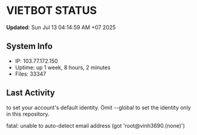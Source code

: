 # VIETBOT STATUS
**Updated**: Sun Jul 13 04:14:59 AM +07 2025

## System Info
- IP: 103.77.172.150
- Uptime: up 1 week, 8 hours, 2 minutes
- Files: 33347

## Last Activity

to set your account's default identity.
Omit --global to set the identity only in this repository.

fatal: unable to auto-detect email address (got 'root@vinh3690.(none)')
